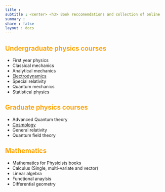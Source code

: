 ```yaml
---
title :
subtitle : <center> <h3> Book reccomendations and collection of online resources for different topics </h3> </center>
summary : 
share : false
layout : docs
---
```


## <span style="color:orange">Undergraduate physics courses </span>

- First year physics 
- Classical mechanics
- Analytical mechanics
- [Electrodynamics]({{<ref"ug/ed">}})
- Special relativity
- Quantum mechanics
- Statistical physics

## <span style="color:orange"> Graduate physics courses </span>

- Advanced Quantum theory
- [Cosmology]({{<ref"grad/cosmology">}})
- General relativity
- Quantum field theory

## <span style="color:orange"> Mathematics </span>
- Mathematics for Physicists books
- Calculus (Single, multi-variate and vector)
- Linear algebra
- Functional anaylsis
- Differential geometry

